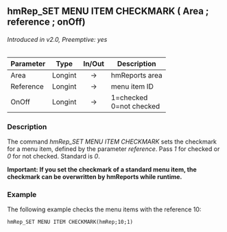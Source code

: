 ## hmRep_SET MENU ITEM CHECKMARK ( Area ; reference ; onOff)
###### Introduced in v2.0, Preemptive: yes

|Parameter|Type|In/Out|Description
|---|---|:---:|---
|Area|Longint|→|hmReports area
|Reference|Longint|→|menu item ID
|OnOff|Longint|→|1=checked<br />0=not checked

### Description
The command *hmRep_SET MENU ITEM CHECKMARK* sets the checkmark for a menu item, defined by the parameter *reference*. Pass *1* for checked or *0* for not checked. Standard is *0*.

**Important: If you set the checkmark of a standard menu item, the checkmark can be overwritten by hmReports while runtime.**

### Example
The following example checks the menu items with the reference 10:

```4d
hmRep_SET MENU ITEM CHECKMARK(hmRep;10;1)
```
